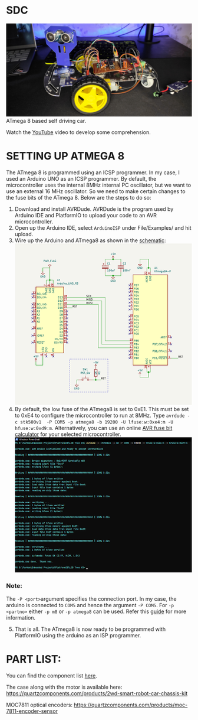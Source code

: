 # SDC
![Thumbnail](Thumbnail.jpg)
ATmega 8 based self driving car.

Watch the [YouTube](https://studio.youtube.com/video/CVWcEM45d_U/edit) video to develop some comprehension.

# SETTING UP ATMEGA 8
The ATmega 8 is programmed using an ICSP programmer. In my case, I used an Arduino UNO as an ICSP programmer.
By default, the microcontroller uses the internal 8MHz internal PC oscillator, but we want to use an external 16 MHz oscillator.
So we need to make certain changes to the fuse bits of the ATmega 8. Below are the steps to do so:
1. Download and install AVRDude. AVRDude is the program used by Arduino IDE and PlatformIO to upload your code to an AVR microcontroller.
2. Open up the Arduino IDE, select ```ArduinoISP``` under File/Examples/ and hit upload.
3. Wire up the Arduino and ATmega8 as shown in the [schematic](/Programmer/ATmega8-programmer.pdf): ![ATmega8 programmer](/Programmer/ATmega8-programmer.png)
4. By default, the low fuse of the ATmega8 is set to 0xE1. This must be set to 0xE4 to configure the microcontroller to run at 8MHz. Type ``` avrdude -c stk500v1  -P COM5 -p atmega8 -b 19200 -U lfuse:w:0xe4:m -U hfuse:w:0xd9:m ```. Alternatively, you can use an online [AVR fuse bit calculator](https://www.engbedded.com/fusecalc/) for your selected microcontroller. ![Changing lfuse](/Programmer/Changing-fuse-bits.png)
### Note: 
The ```-P <port>```argument specifies the connection port. In my case, the arduino is connected to ```COM5``` and hence the argument ```-P COM5```. For ```-p <partno>``` either ```-p m8``` or ```-p atmega8``` can be used. Refer this [guide](https://www.ladyada.net/learn/avr/avrdude.html) for more information.

5. That is all. The ATmega8 is now ready to be programmed with PlatformIO using the arduino as an ISP programmer.

# PART LIST:
You can find the component list [here](SDC_Schematic/SDC_Schematic.csv).

The case along with the motor is available here: https://quartzcomponents.com/products/2wd-smart-robot-car-chassis-kit

MOC7811 optical encoders: https://quartzcomponents.com/products/moc-7811-encoder-sensor
